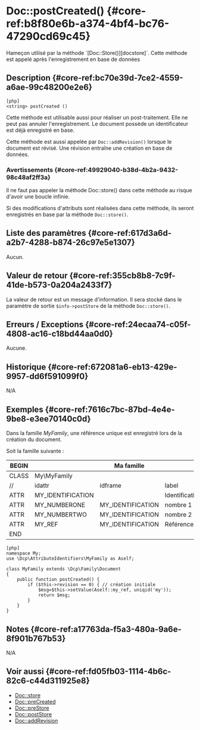 # Doc::postCreated() {#core-ref:b8f80e6b-a374-4bf4-bc76-47290cd69c45}

<div class="short-description"> Hameçon utilisé par la méthode
`[Doc::Store()][docstore]`. Cette méthode est appelé après l'enregistrement en
base de données


</div>
<!--
<div class="applicability">
Obsolète depuis #.#.#
</div>
-->

## Description {#core-ref:bc70e39d-7ce2-4559-a6ae-99c48200e2e6}

    [php]
    <string> postCreated ()

Cette méthode est utilisable aussi pour réaliser un post-traitement. Elle ne
peut pas annuler l'enregistrement. Le document possède un identificateur est
déjà enregistré en base.

Cette méthode est aussi appelée par `Doc::addRevision()` lorsque le document est
révisé. Une révision entraîne une création en base de données.

### Avertissements {#core-ref:49929040-b38d-4b2a-9432-98c48af2ff3a}

Il ne faut pas appeler la méthode Doc::store() dans cette méthode au risque
d'avoir une boucle infinie.

Si des modifications d'attributs sont réalisées dans cette méthode, ils seront
enregistrés en base par la méthode `Doc::store()`.

## Liste des paramètres {#core-ref:617d3a6d-a2b7-4288-b874-26c97e5e1307}

Aucun.

## Valeur de retour {#core-ref:355cb8b8-7c9f-41de-b573-0a204a2433f7}

La valeur de retour est un message d'information. Il sera stocké dans le
paramètre de sortie `$info->postStore` de la méthode `Doc::store()`.

## Erreurs / Exceptions {#core-ref:24ecaa74-c05f-4808-ac16-c18bd44aa0d0}

Aucune.

## Historique {#core-ref:672081a6-eb13-429e-9957-dd6f591099f0}

N/A

## Exemples {#core-ref:7616c7bc-87bd-4e4e-9be8-e3ee70140c0d}

Dans la famille _MyFamily_, une référence unique est enregistré lors de la
création du document.

Soit la famille suivante :

| BEGIN |                   |     Ma famille    |                |     | MYFAMILY |       |     |     |
| ----- | ----------------- | ----------------- | -------------- | --- | -------- | ----- | --- | --- |
| CLASS | My\MyFamily       |                   |                |     |          |       |     |     |
| //    | idattr            | idframe           | label          | T   | A        | type  | ord | vis |
| ATTR  | MY_IDENTIFICATION |                   | Identification | N   | N        | frame | 10  | W   |
| ATTR  | MY_NUMBERONE      | MY_IDENTIFICATION | nombre 1       | Y   | N        | int   | 20  | W   |
| ATTR  | MY_NUMBERTWO      | MY_IDENTIFICATION | nombre 2       | N   | N        | int   | 30  | W   |
| ATTR  | MY_REF            | MY_IDENTIFICATION | Référence      | N   | N        | frame | 10  | R   |
| END   |                   |                   |                |     |          |       |     |     |


    [php]
    namespace My;
    use \Dcp\AttributeIdentifiers\MyFamily as Aself;
    
    class MyFamily extends \Dcp\Family\Document
    {
        public function postCreated() {
            if ($this->revision == 0) { // création initiale
                $msg=$this->setValue(Aself::my_ref, uniqid('my'));
                return $msg;
            }
        }
    }



## Notes {#core-ref:a17763da-f5a3-480a-9a6e-8f901b767b53}

N/A

## Voir aussi {#core-ref:fd05fb03-1114-4b6c-82c6-c44d311925e8}

*   [Doc::store][docstore]
*   [Doc::preCreated][docprecreated]
*   [Doc::preStore][docprestore]
*   [Doc::postStore][docpoststore]
*   [Doc::addRevision][docaddrevision]

<!-- links -->
[docstore]:         #core-ref:b8540d13-ece6-4e9e-9b72-6a56bca9da12
[docpostcreated]:   #core-ref:b8f80e6b-a374-4bf4-bc76-47290cd69c45 "Hameçon Doc::postCreated()"
[docpoststore]:     #core-ref:99520a31-0aef-4bc6-b20a-114737059d17 "Hameçon Doc::postStore()"
[docprestore]:      #core-ref:3517da95-82fe-4adb-8bc4-ef49ca55edb0 "Hameçon Doc::preStore()"
[docprecreated]:    #core-ref:e85aa9d4-5e62-4a60-9d1c-f60433301747 "Hameçon Doc::preCreated()"
[docprerefresh]:    #core-ref:580d6be1-6b6a-439b-abd7-34b26cfaf2e5 "Hameçon Doc::preRefresh()"
[docpostrefresh]:   #core-ref:9352c534-3691-41e3-b293-599db8e9a4fd "Hameçon Doc::postRefresh()"
[docaddrevision]:   #core-ref:882e3730-0483-4dbc-9b9d-0d0b5cc31d38

